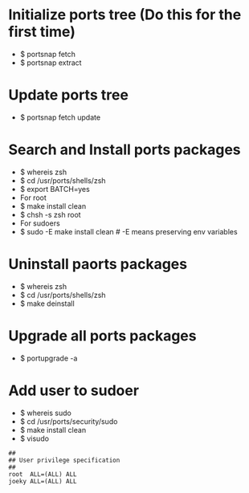 Initialize ports tree (Do this for the first time)
=====
* $ portsnap fetch
* $ portsnap extract

Update ports tree
=====
* $ portsnap fetch update

Search and Install ports packages
=====
* $ whereis zsh
* $ cd /usr/ports/shells/zsh
* $ export BATCH=yes
* For root
* $ make install clean
* $ chsh -s zsh root
* For sudoers
* $ sudo -E make install clean # -E means preserving env variables

Uninstall paorts packages
=====
* $ whereis zsh
* $ cd /usr/ports/shells/zsh
* $ make deinstall

Upgrade all ports packages
=====
* $ portupgrade -a

Add user to sudoer
=====
* $ whereis sudo
* $ cd /usr/ports/security/sudo
* $ make install clean
* $ visudo
````
##
## User privilege specification
##
root  ALL=(ALL) ALL
joeky ALL=(ALL) ALL
````
